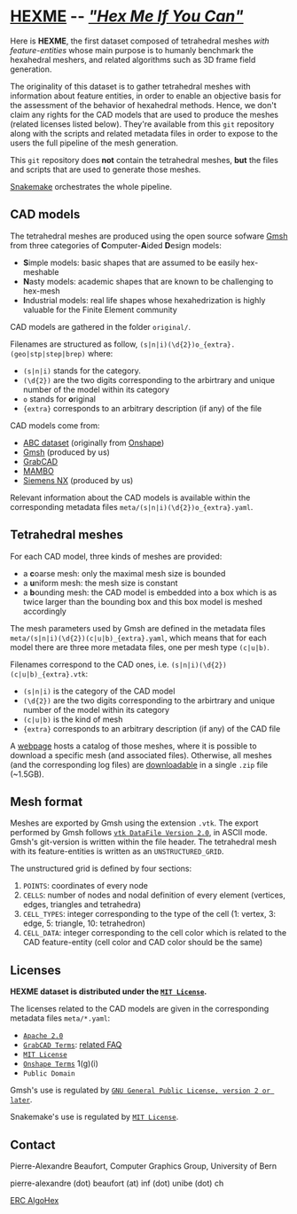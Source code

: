 # [HEXME](https://cgg.unibe.ch/hexme/hexme.zip) -- *["Hex Me If You Can"](https://cgg.unibe.ch/hexme/)*

Here is **HEXME**, the first dataset composed of tetrahedral meshes *with feature-entities* whose main purpose is to humanly benchmark the hexahedral meshers, and related algorithms such as 3D frame field generation.

The originality of this dataset is to gather tetrahedral meshes with information about feature entities, in order to enable an objective basis for the assessment of the behavior of hexahedral methods.
Hence, we don't claim any rights for the CAD models that are used to produce the meshes (related licenses listed below).
They're available from this `git` repository along with the scripts and related metadata files in order to expose to the users the full pipeline of the mesh generation.

This `git` repository does **not** contain the tetrahedral meshes, **but** the files and scripts that are used to generate those meshes.

[Snakemake](https://snakemake.github.io/) orchestrates the whole pipeline.

## CAD models

The tetrahedral meshes are produced using the open source sofware [Gmsh](https://gmsh.info/) from three categories of **C**omputer-**A**ided **D**esign models:

- **S**imple models: basic shapes that are assumed to be easily hex-meshable
- **N**asty models: academic shapes that are known to be challenging to hex-mesh
- **I**ndustrial models: real life shapes whose hexahedrization is highly valuable for the Finite Element community

CAD models are gathered in the folder `original/`.

Filenames are structured as follow, `(s|n|i)(\d{2})o_{extra}.(geo|stp|step|brep)` where:

- `(s|n|i)` stands for the category.
- `(\d{2})` are the two digits corresponding to the arbirtrary and unique number of the model within its category
- `o` stands for **o**riginal
- `{extra}` corresponds to an arbitrary description (if any) of the file

CAD models come from:

- [ABC dataset](https://deep-geometry.github.io/abc-dataset/) (originally from [Onshape](https://www.onshape.com/en/))
- [Gmsh](https://gmsh.info/) (produced by us)
- [GrabCAD](https://grabcad.com/)
- [MAMBO](https://gitlab.com/franck.ledoux/mambo)
- [Siemens NX](https://www.plm.automation.siemens.com/global/en/products/nx/) (produced by us)

Relevant information about the CAD models is available within the corresponding metadata files `meta/(s|n|i)(\d{2})o_{extra}.yaml`.

## Tetrahedral meshes

For each CAD model, three kinds of meshes are provided:

- a **c**oarse mesh: only the maximal mesh size is bounded
- a **u**niform mesh: the mesh size is constant
- a **b**ounding mesh: the CAD model is embedded into a box which is as twice larger than the bounding box and this box model is meshed accordingly

The mesh parameters used by Gmsh are defined in the metadata files `meta/(s|n|i)(\d{2})(c|u|b)_{extra}.yaml`, which means that for each model there are three more metadata files, one per mesh type `(c|u|b)`.

Filenames correspond to the CAD ones, i.e. `(s|n|i)(\d{2})(c|u|b)_{extra}.vtk`:

- `(s|n|i)` is the category of the CAD model
- `(\d{2})` are the two digits corresponding to the arbirtrary and unique number of the model within its category
- `(c|u|b)` is the kind of mesh
- `{extra}` corresponds to an arbitrary description (if any) of the CAD file

A [webpage](https://cgg.unibe.ch/hexme/) hosts a catalog of those meshes, where it is possible to download a specific mesh (and associated files).
Otherwise, all meshes (and the corresponding log files) are [downloadable](https://cgg.unibe.ch/hexme/hexme.zip) in a single `.zip` file (~1.5GB).


## Mesh format

Meshes are exported by Gmsh using the extension `.vtk`.
The export performed by Gmsh follows [`vtk DataFile Version 2.0`](https://kitware.github.io/vtk-examples/site/VTKFileFormats/), in ASCII mode.
Gmsh's git-version is written within the file header.
The tetrahedral mesh with its feature-entities is written as an `UNSTRUCTURED_GRID`.

The unstructured grid is defined by four sections:

1. `POINTS`: coordinates of every node
2. `CELLS`: number of nodes and nodal definition of every element (vertices, edges, triangles and tetrahedra)
3. `CELL_TYPES`: integer corresponding to the type of the cell (1: vertex, 3: edge, 5: triangle, 10: tetrahedron)
4. `CELL_DATA`: integer corresponding to the cell color which is related to the CAD feature-entity (cell color and CAD color should be the same)


## Licenses

**HEXME dataset is distributed under the [`MIT License`](https://mit-license.org/).**

The licenses related to the CAD models are given in the corresponding metadata files `meta/*.yaml`:

- [`Apache 2.0`](https://www.apache.org/licenses/LICENSE-2.0.html)
- [`GrabCAD Terms`](https://grabcad.com/terms): [related FAQ](https://help.grabcad.com/article/246-how-can-models-be-used-and-shared)
- [`MIT License`](https://mit-license.org/)
- [`Onshape Terms`](https://www.onshape.com/en/legal/terms-of-use#your_content) 1(g)(i)
- `Public Domain`


Gmsh's use is regulated by [`GNU General Public License, version 2 or later`](https://www.gnu.org/licenses/old-licenses/gpl-2.0.html).

Snakemake's use is regulated by [`MIT License`](https://mit-license.org/).

## Contact

Pierre-Alexandre Beaufort, Computer Graphics Group, University of Bern

pierre-alexandre (dot) beaufort (at) inf (dot) unibe (dot) ch

[ERC AlgoHex](https://www.algohex.eu/)
